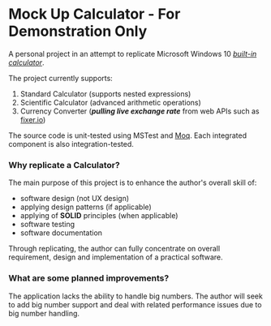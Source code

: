 # Mock Up Calculator - For Demonstration Only

A personal project in an attempt to replicate Microsoft Windows 10 [_built-in calculator_][microsoft calculator support].

The project currently supports:

  1. Standard Calculator (supports nested expressions)
  2. Scientific Calculator (advanced arithmetic operations)
  3. Currency Converter (**_pulling live exchange rate_** from web APIs such as [fixer.io])
  
The source code is unit-tested using MSTest and [Moq]. Each integrated component is also integration-tested.

### Why replicate a Calculator?

The main purpose of this project is to enhance the author's overall skill of:

  * software design (not UX design)
  * applying design patterns (if applicable)
  * applying of **SOLID** principles (when applicable)
  * software testing
  * software documentation
  
Through replicating, the author can fully concentrate on overall requirement, design and implementation of a practical software. 

### What are some planned improvements?

The application lacks the ability to handle big numbers. The author will seek to add big number support and deal with related performance issues due to big number handling.

[microsoft calculator support]: https://support.microsoft.com/en-ca/help/4026389/windows-calculator-in-windows-10
[fixer.io]: https://fixer.io/ "fixer"
[Moq]: https://github.com/moq/moq4
